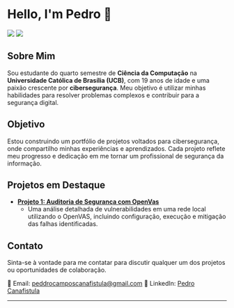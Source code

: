 # Hello, I'm Pedro 👋

<a href="https://linkedin.com/in/pedro-canafistula"><img src="https://img.shields.io/badge/-LinkedIn-0072b1?&style=for-the-badge&logo=linkedin&logoColor=white" /></a>
<a href="mailto:peddrocamposcanafistula@gmail.com"><img src="https://img.shields.io/badge/-Email-D14836?style=for-the-badge&logo=gmail&logoColor=white" /></a>

## Sobre Mim

Sou estudante do quarto semestre de **Ciência da Computação** na **Universidade Católica de Brasília (UCB)**, com 19 anos de idade e uma paixão crescente por **cibersegurança**. Meu objetivo é utilizar minhas habilidades para resolver problemas complexos e contribuir para a segurança digital.

## Objetivo

Estou construindo um portfólio de projetos voltados para cibersegurança, onde compartilho minhas experiências e aprendizados. Cada projeto reflete meu progresso e dedicação em me tornar um profissional de segurança da informação.

## Projetos em Destaque

- **[Projeto 1: Auditoria de Seguranca com OpenVas](https://github.com/pedro-canafistula/Auditoria-de-Seguranca-com-OpenVas)**
  - Uma análise detalhada de vulnerabilidades em uma rede local utilizando o OpenVAS, incluindo configuração, execução e mitigação das falhas identificadas.
<!--
- **[Projeto 2: Configuração de Servidores Seguros](link-para-o-repo)**
  - Passo a passo para configurar servidores com foco em segurança, utilizando ferramentas como Apache2, Ubuntu Server, e mais.

- **[Projeto 3: Testes de Penetração em Ambientes Virtuais](link-para-o-repo)**
  - Realização de testes de penetração em ambientes controlados, explorando técnicas de ataque e defesa. -->

## Contato

Sinta-se à vontade para me contatar para discutir qualquer um dos projetos ou oportunidades de colaboração.

📧 Email: peddrocamposcanafistula@gmail.com 
🔗 LinkedIn: [Pedro Canafistula](https://linkedin.com/in/pedro-canafistula)

---

